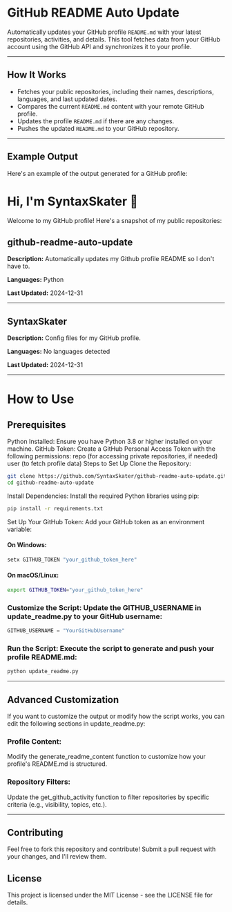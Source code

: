 # GitHub README Auto Update

Automatically updates your GitHub profile `README.md` with your latest repositories, activities, and details. This tool fetches data from your GitHub account using the GitHub API and synchronizes it to your profile.

---

## How It Works

- Fetches your public repositories, including their names, descriptions, languages, and last updated dates.
- Compares the current `README.md` content with your remote GitHub profile.
- Updates the profile `README.md` if there are any changes.
- Pushes the updated `README.md` to your GitHub repository.

---

## Example Output

Here's an example of the output generated for a GitHub profile:

# Hi, I'm SyntaxSkater 👋

Welcome to my GitHub profile! Here's a snapshot of my public repositories:

## github-readme-auto-update
**Description:** Automatically updates my Github profile README so I don't have to.

**Languages:** Python

**Last Updated:** 2024-12-31

---

## SyntaxSkater
**Description:** Config files for my GitHub profile.

**Languages:** No languages detected

**Last Updated:** 2024-12-31

---

# How to Use
## Prerequisites
Python Installed: Ensure you have Python 3.8 or higher installed on your machine.
GitHub Token: Create a GitHub Personal Access Token with the following permissions:
repo (for accessing private repositories, if needed)
user (to fetch profile data)
Steps to Set Up
Clone the Repository:

```bash
git clone https://github.com/SyntaxSkater/github-readme-auto-update.git
cd github-readme-auto-update
```

Install Dependencies: Install the required Python libraries using pip:

```bash
pip install -r requirements.txt
```

Set Up Your GitHub Token: Add your GitHub token as an environment variable:

#### On Windows:
```bash
setx GITHUB_TOKEN "your_github_token_here"
```
#### On macOS/Linux:
```bash
export GITHUB_TOKEN="your_github_token_here"
```
### Customize the Script: Update the GITHUB_USERNAME in update_readme.py to your GitHub username:

```python
GITHUB_USERNAME = "YourGitHubUsername"
```
### Run the Script: Execute the script to generate and push your profile README.md:

```bash
python update_readme.py
```

---

## Advanced Customization
If you want to customize the output or modify how the script works, you can edit the following sections in update_readme.py:

### Profile Content:
Modify the generate_readme_content function to customize how your profile's README.md is structured.

### Repository Filters:
Update the get_github_activity function to filter repositories by specific criteria (e.g., visibility, topics, etc.).

---

## Contributing
Feel free to fork this repository and contribute! Submit a pull request with your changes, and I'll review them.

## License
This project is licensed under the MIT License - see the LICENSE file for details.
